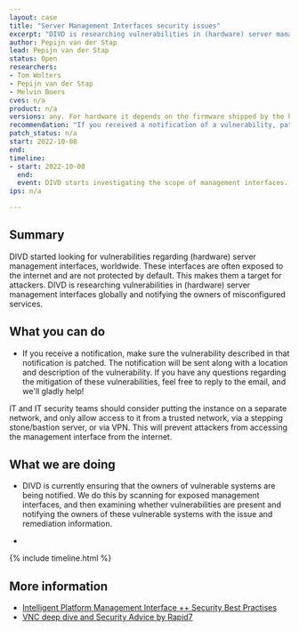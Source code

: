 ```yaml
---
layout: case
title: "Server Management Interfaces security issues" 
excerpt: "DIVD is researching vulnerabilities in (hardware) server management interfaces globally and notifying the owners of misconfigured services."
author: Pepijn van der Stap
lead: Pepijn van der Stap
status: Open
researchers:
- Tom Wolters
- Pepijn van der Stap
- Melvin Boers
cves: n/a
product: n/a
versions: any. For hardware it depends on the firmware shipped by the hardware vendor
recommendation: "If you received a notification of a vulnerability, patch your system with the information provided in the notification."
patch_status: n/a
start: 2022-10-08
end: 
timeline:
- start: 2022-10-08
  end:
  event: DIVD starts investigating the scope of management interfaces.
ips: n/a

---
```


## Summary

DIVD started looking for  vulnerabilities regarding (hardware) server management interfaces, worldwide. These interfaces are often exposed to the internet and are not protected by default. This makes them a target for attackers. DIVD is researching vulnerabilities in (hardware) server management interfaces globally and notifying the owners of misconfigured services.


## What you can do

* If you receive a notification, make sure the vulnerability described in that notification is patched. The notification will be sent along with a location and description of the vulnerability. If you have any questions regarding the mitigation of these vulnerabilities, feel free to reply to the email, and we'll gladly help!

IT and IT security teams should consider putting the instance on a separate network, and only allow access to it from a trusted network, via a stepping stone/bastion server, or via VPN. This will prevent attackers from accessing the management interface from the internet.

## What we are doing

* DIVD is currently ensuring that the owners of vulnerable systems are being notified. We do this by scanning for exposed management interfaces, and then examining whether vulnerabilities are present and notifying the owners of these vulnerable systems with the issue and remediation information.
* ```

{% include timeline.html %}

## More information
* [Intelligent Platform Management Interface ++ Security Best Practises](http://fish2.com/ipmi/bp.pdf)
* [VNC deep dive and Security Advice by Rapid7](https://www.rapid7.com/blog/post/2020/10/09/nicer-protocol-deep-dive-internet-exposure-of-vnc/)

